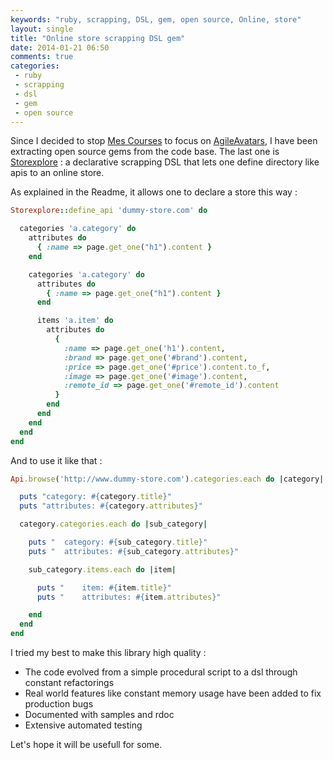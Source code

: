 ```yaml
---
keywords: "ruby, scrapping, DSL, gem, open source, Online, store"
layout: single
title: "Online store scrapping DSL gem"
date: 2014-01-21 06:50
comments: true
categories:
 - ruby
 - scrapping
 - dsl
 - gem
 - open source
---
```

Since I decided to stop [Mes Courses](http://www.mes-courses.com) to focus on [AgileAvatars](http://www.agileavatars.com), I have been extracting open source gems from the code base. The last one is [Storexplore](https://github.com/philou/storexplore) : a declarative scrapping DSL that lets one define directory like apis to an online store.

As explained in the Readme, it allows one to declare a store this way :

```ruby
Storexplore::define_api 'dummy-store.com' do

  categories 'a.category' do
    attributes do
      { :name => page.get_one("h1").content }
    end

    categories 'a.category' do
      attributes do
        { :name => page.get_one("h1").content }
      end

      items 'a.item' do
        attributes do
          {
            :name => page.get_one('h1').content,
            :brand => page.get_one('#brand').content,
            :price => page.get_one('#price').content.to_f,
            :image => page.get_one('#image').content,
            :remote_id => page.get_one('#remote_id').content
          }
        end
      end
    end
  end
end
```

And to use it like that :

```ruby
Api.browse('http://www.dummy-store.com').categories.each do |category|

  puts "category: #{category.title}"
  puts "attributes: #{category.attributes}"

  category.categories.each do |sub_category|

    puts "  category: #{sub_category.title}"
    puts "  attributes: #{sub_category.attributes}"

    sub_category.items.each do |item|

      puts "    item: #{item.title}"
      puts "    attributes: #{item.attributes}"

    end
  end
end
```

I tried my best to make this library high quality :

* The code evolved from a simple procedural script to a dsl through constant refactorings
* Real world features like constant memory usage have been added to fix production bugs
* Documented with samples and rdoc
* Extensive automated testing

Let's hope it will be usefull for some.
